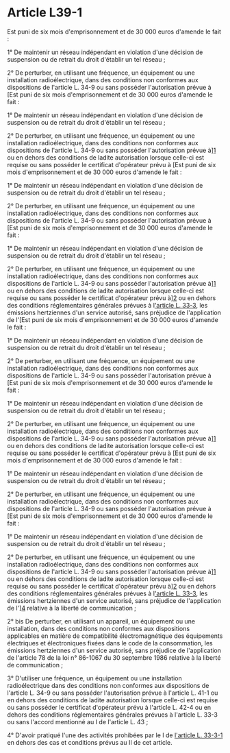 # Article L39-1

Est puni de six mois d'emprisonnement et de 30 000 euros d'amende le fait : 

1° De maintenir un réseau indépendant en violation d'une décision de suspension ou de retrait du droit d'établir un tel réseau ; 

2° De perturber, en utilisant une fréquence, un équipement ou une installation radioélectrique, dans des conditions non conformes aux dispositions de l'article L. 34-9 ou sans posséder l'autorisation prévue à [Est puni de six mois d'emprisonnement et de 30 000 euros d'amende le fait : 

1° De maintenir un réseau indépendant en violation d'une décision de suspension ou de retrait du droit d'établir un tel réseau ; 

2° De perturber, en utilisant une fréquence, un équipement ou une installation radioélectrique, dans des conditions non conformes aux dispositions de l'article L. 34-9 ou sans posséder l'autorisation prévue à][1] ou en dehors des conditions de ladite autorisation lorsque celle-ci est requise ou sans posséder le certificat d'opérateur prévu à [Est puni de six mois d'emprisonnement et de 30 000 euros d'amende le fait : 

1° De maintenir un réseau indépendant en violation d'une décision de suspension ou de retrait du droit d'établir un tel réseau ; 

2° De perturber, en utilisant une fréquence, un équipement ou une installation radioélectrique, dans des conditions non conformes aux dispositions de l'article L. 34-9 ou sans posséder l'autorisation prévue à [Est puni de six mois d'emprisonnement et de 30 000 euros d'amende le fait : 

1° De maintenir un réseau indépendant en violation d'une décision de suspension ou de retrait du droit d'établir un tel réseau ; 

2° De perturber, en utilisant une fréquence, un équipement ou une installation radioélectrique, dans des conditions non conformes aux dispositions de l'article L. 34-9 ou sans posséder l'autorisation prévue à][1] ou en dehors des conditions de ladite autorisation lorsque celle-ci est requise ou sans posséder le certificat d'opérateur prévu à][2] ou en dehors des conditions réglementaires générales prévues à l['article L. 33-3][3], les émissions hertziennes d'un service autorisé, sans préjudice de l'application de l'[Est puni de six mois d'emprisonnement et de 30 000 euros d'amende le fait : 

1° De maintenir un réseau indépendant en violation d'une décision de suspension ou de retrait du droit d'établir un tel réseau ; 

2° De perturber, en utilisant une fréquence, un équipement ou une installation radioélectrique, dans des conditions non conformes aux dispositions de l'article L. 34-9 ou sans posséder l'autorisation prévue à [Est puni de six mois d'emprisonnement et de 30 000 euros d'amende le fait : 

1° De maintenir un réseau indépendant en violation d'une décision de suspension ou de retrait du droit d'établir un tel réseau ; 

2° De perturber, en utilisant une fréquence, un équipement ou une installation radioélectrique, dans des conditions non conformes aux dispositions de l'article L. 34-9 ou sans posséder l'autorisation prévue à][1] ou en dehors des conditions de ladite autorisation lorsque celle-ci est requise ou sans posséder le certificat d'opérateur prévu à [Est puni de six mois d'emprisonnement et de 30 000 euros d'amende le fait : 

1° De maintenir un réseau indépendant en violation d'une décision de suspension ou de retrait du droit d'établir un tel réseau ; 

2° De perturber, en utilisant une fréquence, un équipement ou une installation radioélectrique, dans des conditions non conformes aux dispositions de l'article L. 34-9 ou sans posséder l'autorisation prévue à [Est puni de six mois d'emprisonnement et de 30 000 euros d'amende le fait : 

1° De maintenir un réseau indépendant en violation d'une décision de suspension ou de retrait du droit d'établir un tel réseau ; 

2° De perturber, en utilisant une fréquence, un équipement ou une installation radioélectrique, dans des conditions non conformes aux dispositions de l'article L. 34-9 ou sans posséder l'autorisation prévue à][1] ou en dehors des conditions de ladite autorisation lorsque celle-ci est requise ou sans posséder le certificat d'opérateur prévu à][2] ou en dehors des conditions réglementaires générales prévues à l['article L. 33-3][3], les émissions hertziennes d'un service autorisé, sans préjudice de l'application de l'][4] relative à la liberté de communication ; 

2° bis De perturber, en utilisant un appareil, un équipement ou une installation, dans des conditions non conformes aux dispositions applicables en matière de compatibilité électromagnétique des équipements électriques et électroniques fixées dans le code de la consommation, les émissions hertziennes d'un service autorisé, sans préjudice de l'application de l'article 78 de la loi n° 86-1067 du 30 septembre 1986 relative à la liberté de communication ; 

3° D'utiliser une fréquence, un équipement ou une installation radioélectrique dans des conditions non conformes aux dispositions de l'article L. 34-9 ou sans posséder l'autorisation prévue à l'article L. 41-1 ou en dehors des conditions de ladite autorisation lorsque celle-ci est requise ou sans posséder le certificat d'opérateur prévu à l'article L. 42-4 ou en dehors des conditions réglementaires générales prévues à l'article L. 33-3 ou sans l'accord mentionné au I de l'article L. 43 ; 

4° D'avoir pratiqué l'une des activités prohibées par le I de [l'article L. 33-3-1][5] en dehors des cas et conditions prévus au II de cet article.

 [1]: /affichCodeArticle.do?cidTexte=LEGITEXT000006070987&idArticle=LEGIARTI000006465935&dateTexte=&categorieLien=cid
 [2]: /affichCodeArticle.do?cidTexte=LEGITEXT000006070987&idArticle=LEGIARTI000006465947&dateTexte=&categorieLien=cid
 [3]: /affichCodeArticle.do?cidTexte=LEGITEXT000006070987&idArticle=LEGIARTI000006465756&dateTexte=&categorieLien=cid
 [4]: /affichTexteArticle.do?cidTexte=JORFTEXT000000512205&idArticle=LEGIARTI000006420684&dateTexte=&categorieLien=cid
 [5]: /affichCodeArticle.do?cidTexte=LEGITEXT000006070987&idArticle=LEGIARTI000006465766&dateTexte=&categorieLien=cid